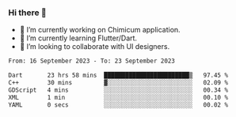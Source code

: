 ### Hi there 👋

<!--
**devcat37/devcat37** is a ✨ _special_ ✨ repository because its `README.md` (this file) appears on your GitHub profile.-->


- 🔭 I’m currently working on Chimicum application.
- 🌱 I’m currently learning Flutter/Dart.
- 👯 I’m looking to collaborate with UI designers.
<!-- - 🤔 I’m looking for help with ... -->

<!--START_SECTION:waka-->

```txt
From: 16 September 2023 - To: 23 September 2023

Dart       23 hrs 58 mins  ████████████████████████▒   97.45 %
C++        30 mins         ▓░░░░░░░░░░░░░░░░░░░░░░░░   02.09 %
GDScript   4 mins          ░░░░░░░░░░░░░░░░░░░░░░░░░   00.34 %
XML        1 min           ░░░░░░░░░░░░░░░░░░░░░░░░░   00.10 %
YAML       0 secs          ░░░░░░░░░░░░░░░░░░░░░░░░░   00.02 %
```

<!--END_SECTION:waka-->
